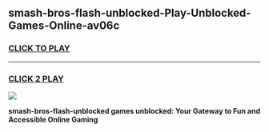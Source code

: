 
## smash-bros-flash-unblocked-Play-Unblocked-Games-Online-av06c
<h3>
<a href="https://premium76.site?title=smash-bros-flash-unblocked&ref=25A">CLICK TO PLAY</a></h3>
<hr>

<h3>
<a href="https://premium76.site?title=smash-bros-flash-unblocked&ref=25A">CLICK 2 PLAY</a>
  
</h3>

<a href="https://premium76.site?title=smash-bros-flash-unblocked&ref=25A"><img src="https://clearcache.store/games.png"></a>


**smash-bros-flash-unblocked games unblocked: Your Gateway to Fun and Accessible Online Gaming**
